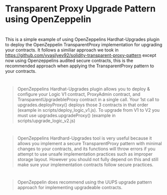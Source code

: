 # Transparent Proxy Upgrade Pattern using OpenZeppelin
#
This is a simple example of using OpenZeppelins Hardhat-Upgrades plugin to deploy the OpenZeppelin TransparentProxy implementation for upgrading your contracts. It follows a similiar approach we took in https://github.com/yvasilyev92/solidity-transparent-proxy-pattern except now using Openzeppelins audited secure contracts, this is the recommended approach when applying the TransparentProxy pattern to your contracts. 
#
> OpenZeppelins Hardhat-Upgrades plugin allows you to deploy & configure your Logic V1 contract, ProxyAdmin contract, and TransparentUpgradebleProxy contract in a single call. Your 1st call to upgrades.deployProxy() deploys those 3 contracts in that order (example in scripts/deploy_logic_v1.js). To upgrade from V1 to V2 you must use upgrades.upgradeProxy() (example in scripts/upgrade_logic_v2.js)
#
> OpenZeppelins Hardhard-Upgrades tool is very useful because it allows you implement a secure TransparentProxy pattern with minimal changes to your contracts, and its functions will throw errors if you attempt to use unsafe implementation practices such as improper storage layout. However you should not fully depend on this and still make sure your implementation contracts follow secure practices.
#
> OpenZeppelin does recommend using the UUPS upgrade pattern approach for implementing upgradeable contracts.
# 
